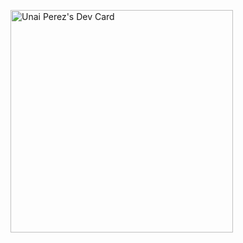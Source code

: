<a href="https://app.daily.dev/unaip"><img src="https://api.daily.dev/devcards/v2/ug4vuorrCHOSiTsyecJdN.png?type=default&r=btr" width="356" alt="Unai Perez's Dev Card"/></a>
